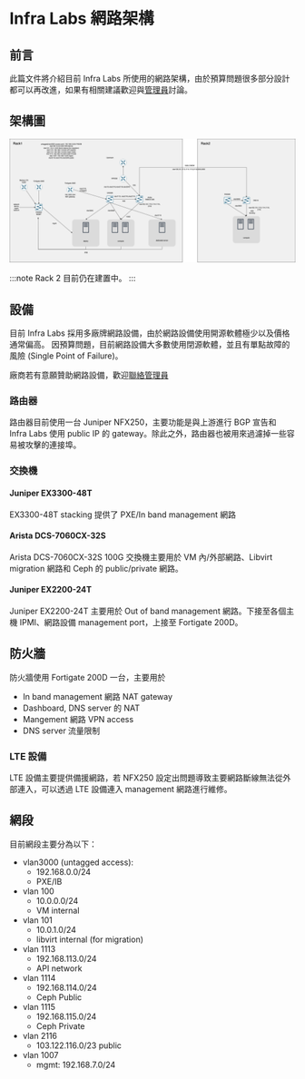 # Infra Labs 網路架構

## 前言

此篇文件將介紹目前 Infra Labs 所使用的網路架構，由於預算問題很多部分設計都可以再改進，如果有相關建議歡迎與[管理員](mailto:infra@cloudnative.tw)討論。

## 架構圖

![High Level Network](images/high_level_network.png)

:::note
Rack 2 目前仍在建置中。
:::

## 設備

目前 Infra Labs 採用多廠牌網路設備，由於網路設備使用開源軟體極少以及價格通常偏高。
因預算問題，目前網路設備大多數使用閉源軟體，並且有單點故障的風險 (Single Point of Failure)。

廠商若有意願贊助網路設備，歡迎[聯絡管理員](mailto:infra@cloudnative.tw)

### 路由器

路由器目前使用一台 Juniper NFX250，主要功能是與上游進行 BGP 宣告和 Infra Labs 使用 public IP 的 gateway。除此之外，路由器也被用來過濾掉一些容易被攻擊的連接埠。

### 交換機

#### Juniper EX3300-48T

EX3300-48T stacking 提供了 PXE/In band management 網路

#### Arista DCS-7060CX-32S

Arista DCS-7060CX-32S 100G 交換機主要用於 VM 內/外部網路、Libvirt migration 網路和 Ceph 的 public/private 網路。

#### Juniper EX2200-24T

Juniper EX2200-24T 主要用於 Out of band management 網路。下接至各個主機 IPMI、網路設備 management port，上接至 Fortigate 200D。

## 防火牆

防火牆使用 Fortigate 200D 一台，主要用於

- In band management 網路 NAT gateway
- Dashboard, DNS server 的 NAT
- Mangement 網路 VPN access
- DNS server 流量限制

### LTE 設備

LTE 設備主要提供備援網路，若 NFX250 設定出問題導致主要網路斷線無法從外部連入，可以透過 LTE 設備連入 management 網路進行維修。

## 網段

目前網段主要分為以下：

- vlan3000 (untagged access): 
    - 192.168.0.0/24 
    - PXE/IB
- vlan 100 
    - 10.0.0.0/24 
    - VM internal
- vlan 101
    - 10.0.1.0/24
    - libvirt internal (for migration)
- vlan 1113
    - 192.168.113.0/24
    - API network
- vlan 1114
    - 192.168.114.0/24
    - Ceph Public
- vlan 1115
    - 192.168.115.0/24
    - Ceph Private
- vlan 2116
    - 103.122.116.0/23 public
- vlan 1007
    - mgmt: 192.168.7.0/24
